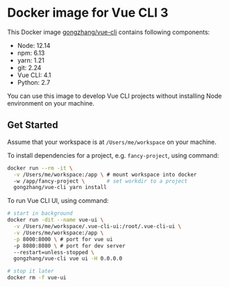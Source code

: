 # Docker image for Vue CLI 3

This Docker image [gongzhang/vue-cli](https://hub.docker.com/r/gongzhang/vue-cli) contains following components:

- Node: 12.14
- npm: 6.13
- yarn: 1.21
- git: 2.24
- Vue CLI: 4.1
- Python: 2.7

You can use this image to develop Vue CLI projects without installing Node environment on your machine.

## Get Started

Assume that your workspace is at `/Users/me/workspace` on your machine.

To install dependencies for a project, e.g. `fancy-project`, using command:

```sh
docker run --rm -it \
  -v /Users/me/workspace:/app \ # mount workspace into docker
  -w /app/fancy-project \       # set workdir to a project
  gongzhang/vue-cli yarn install
```

To run Vue CLI UI, using command:
```sh
# start in background
docker run -dit --name vue-ui \
  -v /Users/me/workspace/.vue-cli-ui:/root/.vue-cli-ui \
  -v /Users/me/workspace:/app \
  -p 8000:8000 \ # port for vue ui
  -p 8080:8080 \ # port for dev server
  --restart=unless-stopped \
  gongzhang/vue-cli vue ui -H 0.0.0.0

# stop it later
docker rm -f vue-ui
```
